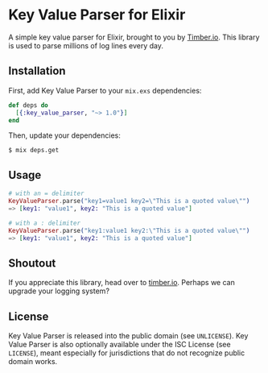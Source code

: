 # Key Value Parser for Elixir

A simple key value parser for Elixir, brought to you by [Timber.io](https://timber.io). This
library is used to parse millions of log lines every day.

## Installation

First, add Key Value Parser to your `mix.exs` dependencies:

```elixir
def deps do
  [{:key_value_parser, "~> 1.0"}]
end
```

Then, update your dependencies:

```sh-session
$ mix deps.get
```

## Usage

```elixir
# with an = delimiter
KeyValueParser.parse("key1=value1 key2=\"This is a quoted value\"")
=> [key1: "value1", key2: "This is a quoted value"]

# with a : delimiter
KeyValueParser.parse("key1:value1 key2:\"This is a quoted value\"")
=> [key1: "value1", key2: "This is a quoted value"]
```

## Shoutout

If you appreciate this library, head over to [timber.io](https://timber.io). Perhaps we can
upgrade your logging system?

## License

Key Value Parser is released into the public domain (see `UNLICENSE`).
Key Value Parser is also optionally available under the ISC License (see `LICENSE`),
meant especially for jurisdictions that do not recognize public domain works.